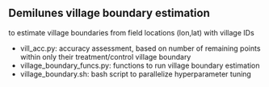 ## Demilunes village boundary estimation 
to estimate village boundaries from field locations (lon,lat) with village IDs

- vill_acc.py: accuracy assessment, based on number of remaining points within only their treatment/control village boundary
- village_boundary_funcs.py: functions to run village boundary estimation 
- village_boundary.sh: bash script to parallelize hyperparameter tuning  